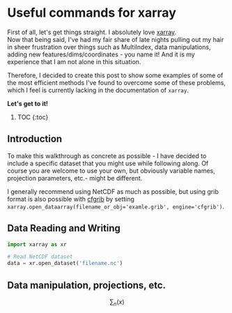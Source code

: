 # Useful commands for xarray 

First of all, let's get things straight. I absolutely love [xarray](http://xarray.pydata.org/en/stable/).  
Now that being said, I've had my fair share of late nights pulling out my hair in sheer frustration over things such as MultiIndex, data manipulations, adding new features/dims/coordinates - you name it! And it is my experience that I am not alone in this situation. 

Therefore, I decided to create this post to show some examples of some of the most efficient methods I've found to overcome some of these problems, which I feel is currently lacking in the documentation of `xarray`.  


**Let's get to it!**

1. TOC
{:toc}


## Introduction
To make this walkthrough as concrete as possible - I have decided to include a specific dataset that you might use while following along. Of course you are welcome to use your own, but obviously variable names, projection parameters, etc.- might be different.  

I generally recommend using NetCDF as much as possible, but using grib format is also possible with [cfgrib](https://github.com/ecmwf/cfgrib) by setting `xarray.open_dataarray(filename_or_obj='examle.grib', engine='cfgrib')`.


## Data Reading and Writing
```python
import xarray as xr

# Read NetCDF dataset 
data = xr.open_dataset('filename.nc')

```

## Data manipulation, projections, etc.
$$
\sum_n (x)
$$
